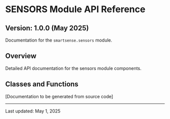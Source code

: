 # SENSORS Module API Reference

## Version: 1.0.0 (May 2025)

Documentation for the `smartsense.sensors` module.

## Overview

Detailed API documentation for the sensors module components.

## Classes and Functions

[Documentation to be generated from source code]

---

Last updated: May 1, 2025
